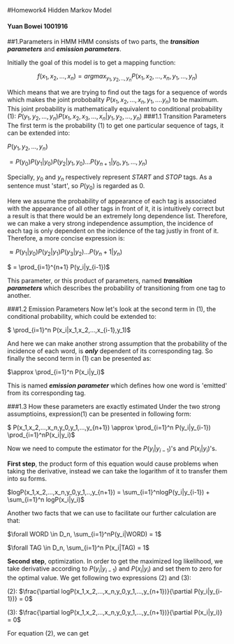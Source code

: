 #Homework4 Hidden Markov Model
#### Yuan Bowei 1001916

##1.Parameters in HMM
HMM consists of two parts, the ***transition parameters*** and ***emission parameters***.

Initially the goal of this model is to get a mapping function:

$$f(x_1,x_2,...,x_n) = argmax_{y_1,y_2,..,y_n} P(x_1,x_2,...,x_n,y_1,...,y_n)$$

Which means that we are trying to find out the tags for a sequence of words which makes the joint probobality $P(x_1,x_2,...,x_n,y_1,....y_n)$ to be maximum. This joint probability is mathematically equivalent to conditional probability (1):
$P(y_1,y_2,...,y_n)P(x_1,x_2,x_3,...,x_n|y_1,y_2,...,y_n)$
###1.1 Transition Parameters
The first term is the probability (1) to get one particular sequence of tags, it can be extended into:

$P(y_1,y_2,...,y_n)$

$=P(y_0)P(y_1|y_0)P(y_2|y_1,y_0)...P(y_{n+1}|y_0,y_1,...,y_n)$
	
Specially, $y_0$ and $y_n$ respectively represent $START$ and $STOP$ tags. As a sentence must 'start', so $P(y_0)$ is regarded as 0.

Here we assume the probability of appearance of each tag is associated with the appearance of all other tags in front of it, it is intuitively correct but a result is that there would be an extremely long dependence list. Therefore, we can make a very strong independence assumption, the incidence of each tag is only dependent on the incidence of the tag justly in front of it. Therefore, a more concise expression is:

$\approx P(y_1|y_0)P(y_2|y_1)P(y_3|y_2)...P(y_n+1|y_n)$

$ = \prod_{i=1}^{n+1} P(y_i|y_{i-1})$

This parameter, or this product of parameters, named ***transition parameters*** which describes the probability of transitioning from one tag to another.

###1.2 Emission Parameters
Now let's look at the second term in (1), the conditional probability, which could be extended to:

$ \prod_{i=1}^n P(x_i|x_1,x_2,...,x_{i-1},y_1)$

And here we can make another strong assumption that the probability of the incidence of each word, is ***only*** dependent of its corresponding tag. So finally the second term in (1) can be presented as:

$\approx \prod_{i=1}^n P(x_i|y_i)$

This is named ***emission parameter*** which defines how one word is 'emitted' from its corresponding tag.

###1.3 How these parameters are exactly estimated
Under the two strong assumptioins, expression(1) can be presented in following form:

$ P(x_1,x_2,...,x_n,y_0,y_1,...,y_{n+1}) \approx \prod_{i=1}^n P(y_i|y_{i-1}) \prod_{i=1}^nP(x_i|y_i)$ 

Now we need to compute the estimator for the $P(y_i|y_{i-1})$'s and $P(x_i|y_i)$'s.

**First step**, the product form of this equation would cause problems when taking the derivative, instead we can take the logarithm of it to transfer them into su forms.

$logP(x_1,x_2,...,x_n,y_0,y_1,..,y_{n+1}) = \sum_{i=1}^nlogP(y_i|y_{i-1}) + \sum_{i=1}^n logP(x_i|y_i)$

Another two facts that we can use to facilitate our further calculation are that:

$\forall WORD \in D_n, \sum_{i=1}^nP(y_i|WORD) = 1$

$\forall TAG \in D_n,  \sum_{i=1}^n P(x_i|TAG) = 1$

**Second step**, optimization. In order to get the maximized log likelihood, we take derivative according to $P(y_i|y_{i-1})$ and $P(x_i|y_i)$ and set them to zero for the optimal value. We get following two expressions (2) and (3):

(2): $\frac{\partial logP(x_1,x_2,...,x_n,y_0,y_1,...,y_{n+1})}{\partial P(y_i|y_{i-1})} = 0$

(3): $\frac{\partial logP(x_1,x_2,...,x_n,y_0,y_1,...,y_{n+1})}{\partial P(x_i|y_i)} = 0$

For equation (2), we can get 